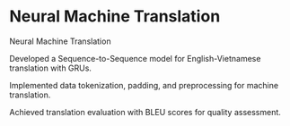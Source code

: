 # Neural Machine Translation
Neural Machine Translation

Developed a Sequence-to-Sequence model for English-Vietnamese translation with GRUs.

Implemented data tokenization, padding, and preprocessing for machine translation.

Achieved translation evaluation with BLEU scores for quality assessment.
